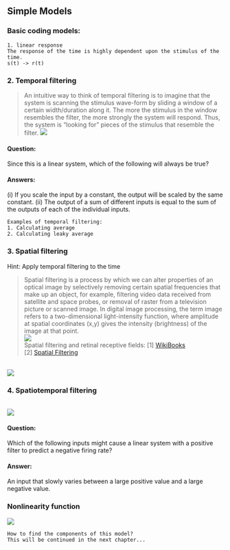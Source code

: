 ## Simple Models
### Basic coding models: 
```
1. linear response
The response of the time is highly dependent upon the stimulus of the time.
s(t) -> r(t)
```
### 2. Temporal filtering
> An intuitive way to think of temporal filtering is to imagine that 
the system is scanning the stimulus wave-form by sliding a 
window of a certain width/duration along it. The more the 
stimulus in the window resembles the filter, the more strongly the 
system will respond. Thus, the system is “looking for” pieces of the 
stimulus that resemble the filter.
![](http://geekresearchlab.net/coursera/neuro/simple-models-1.jpg)<br>
#### Question:
Since this is a linear system, 
which of the following will always be true?
#### Answers:
(i) If you scale the input by a constant, the output will be scaled by the same constant. 
(ii) The output of a sum of different inputs is equal to the sum of the outputs of each of the individual inputs.

```
Examples of temporal filtering:
1. Calculating average
2. Calculating leaky average
```
### 3. Spatial filtering
Hint: Apply temporal filtering to the time
> Spatial filtering is a process by which we can alter properties of an optical image by selectively removing certain spatial frequencies that make up an object, for example, filtering video data received from satellite and space probes, or removal of raster from a television picture or scanned image. In digital image processing, the term image refers to a two-dimensional light-intensity function, where amplitude at spatial coordinates (x,y) gives the intensity (brightness) of the image at that point.
<br>![](http://geekresearchlab.net/coursera/neuro/simple-models-2.jpg)<br>
Spatial filtering and retinal receptive fields:
[1] <a href="http://en.wikibooks.org/wiki/Sensory_Systems/Visual_System#Signal_Processing">WikiBooks</a><br>
[2] <a href="http://docs.gimp.org/2.6/en/plug-in-dog.html">Spatial Filtering</a><br>

<br>![](http://geekresearchlab.net/coursera/neuro/simple-models-3.jpg)<br>

### 4. Spatiotemporal filtering

<br>![](http://geekresearchlab.net/coursera/neuro/simple-models-4.jpg)<br>

#### Question:
Which of the following inputs might cause a linear system with a positive filter to predict a negative firing rate?

#### Answer:
An input that slowly varies between a large positive value and a large negative value.

### Nonlinearity function
![](http://geekresearchlab.net/coursera/neuro/simple-models-5.jpg)

```
How to find the components of this model?
This will be continued in the next chapter...
```
